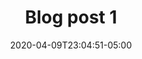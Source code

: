 ---
# {{ $data := index .Site.Data }}
# {{ with $data.projects.projects }}
title: "Blog post 1"
date: 2020-04-09T23:04:51-05:00
draft: true
# description
description: "This is meta description"
image: "images/projects/searcher/searcher_small.png"
tags: ["tools", "Houdini"]
categories: ["project"]
---
